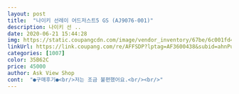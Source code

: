 ```yaml
---
layout: post 
title:  "나이키 선레이 어드저스트5 GS (AJ9076-001)" 
description: 나이키 선 ..
date: 2020-06-21 15:44:28 
img: https://static.coupangcdn.com/image/vendor_inventory/67be/6c001fd40879a801dfa650b5c7c37e7558b35c3320ffc35e2db374244a7e.jpg 
linkUrl: https://link.coupang.com/re/AFFSDP?lptag=AF3600438&subid=ahnPublicAsk&pageKey=215120361&itemId=657284323&vendorItemId=4839231536&traceid=V0-113-867368e2b8938665 
categories: [1007] 
color: 35B62C 
price: 45000 
author: Ask View Shop 
cont:  "●구매후기●<br/>저는 조금 불편했어요.<br/><br/>" 
---
```

